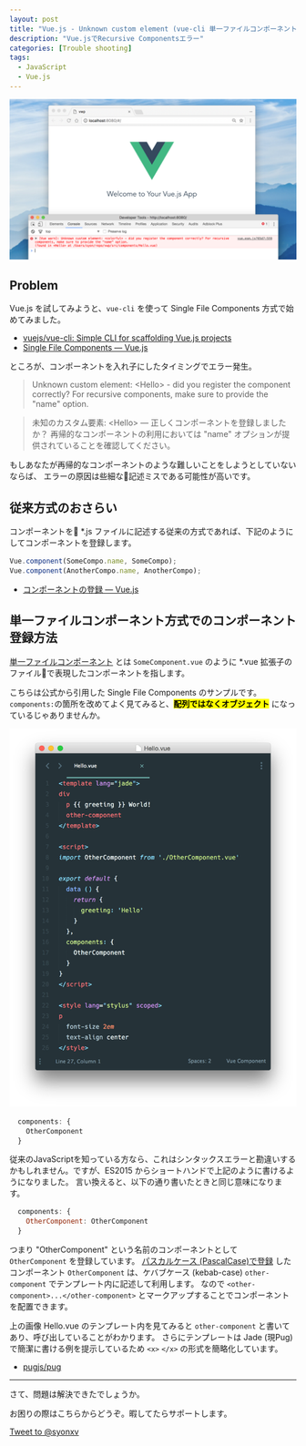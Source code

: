 ```yaml
---
layout: post
title: "Vue.js - Unknown custom element (vue-cli 単一ファイルコンポーネント)"
description: "Vue.jsでRecursive Componentsエラー"
categories: [Trouble shooting]
tags:
  - JavaScript
  - Vue.js
---
```


![Unknown custom element](/postimg/2017/03/18-a.png)

## Problem

Vue.js を試してみようと、`vue-cli` を使って Single File Components 方式で始めてみました。

- [vuejs/vue\-cli: Simple CLI for scaffolding Vue\.js projects](https://github.com/vuejs/vue-cli)
- [Single File Components — Vue\.js](https://vuejs.org/v2/guide/single-file-components.html)

ところが、コンポーネントを入れ子にしたタイミングでエラー発生。

> Unknown custom element: \<Hello\> - did you register the component correctly? For recursive components, make sure to provide the "name" option.

> 未知のカスタム要素: \<Hello\> ― 正しくコンポーネントを登録しましたか？
再帰的なコンポーネントの利用においては "name" オプションが提供されていることを確認してください。

もしあなたが再帰的なコンポーネントのような難しいことをしようとしていないならば、
エラーの原因は些細な記述ミスである可能性が高いです。


## 従来方式のおさらい

コンポーネントを *.js ファイルに記述する従来の方式であれば、下記のようにしてコンポーネントを登録します。

```js
Vue.component(SomeCompo.name, SomeCompo);
Vue.component(AnotherCompo.name, AnotherCompo);
```

- [コンポーネントの登録 — Vue\.js](https://jp.vuejs.org/v2/guide/components-registration.html)


## 単一ファイルコンポーネント方式でのコンポーネント登録方法

[単一ファイルコンポーネント](https://jp.vuejs.org/v2/guide/single-file-components.html)
とは `SomeComponent.vue` のように *.vue 拡張子のファイルで表現したコンポーネントを指します。

こちらは公式から引用した Single File Components のサンプルです。`components:`の箇所を改めてよく見てみると、<mark>__配列ではなくオブジェクト__</mark> になっているじゃありませんか。

<img src="/postimg/2017/03/18-b.png" style="max-height:700px;">

```js
  components: {
    OtherComponent
  }
```

従来のJavaScriptを知っている方なら、これはシンタックスエラーと勘違いするかもしれません。ですが、ES2015 からショートハンドで上記のように書けるようになりました。
言い換えると、以下の通り書いたときと同じ意味になります。

```js
  components: {
    OtherComponent: OtherComponent
  }
```

つまり "OtherComponent" という名前のコンポーネントとして `OtherComponent` を登録しています。
[パスカルケース (PascalCase)で登録](https://jp.vuejs.org/v2/guide/components-registration.html)
したコンポーネント `OtherComponent` は、ケバブケース (kebab-case) `other-component` でテンプレート内に記述して利用します。
なので `<other-component>...</other-component>` とマークアップすることでコンポーネントを配置できます。

上の画像 Hello.vue のテンプレート内を見てみると `other-component` と書いてあり、呼び出していることがわかります。
さらにテンプレートは Jade (現Pug) で簡潔に書ける例を提示しているため `<x>` `</x>` の形式を簡略化しています。

- [pugjs/pug](https://github.com/pugjs/pug#syntax)

---

さて、問題は解決できたでしょうか。

お困りの際はこちらからどうぞ。暇してたらサポートします。

<a href="https://twitter.com/intent/tweet?screen_name=syonxv&ref_src=twsrc%5Etfw" class="twitter-mention-button" data-show-count="false">Tweet to @syonxv</a><script async src="https://platform.twitter.com/widgets.js" charset="utf-8"></script>
